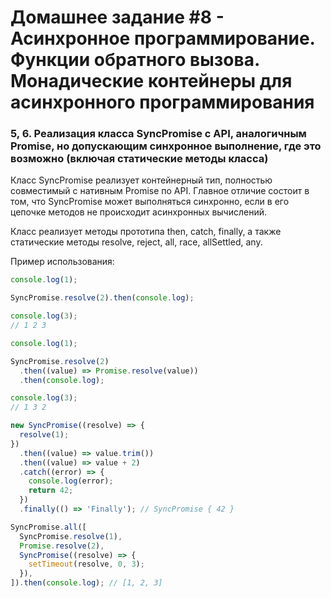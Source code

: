 # Домашнее задание #8 - Асинхронное программирование. Функции обратного вызова. Монадические контейнеры для асинхронного программирования

### 5, 6. Реализация класса SyncPromise с API, аналогичным Promise, но допускающим синхронное выполнение, где это возможно (включая статические методы класса)

Класс SyncPromise реализует контейнерный тип, полностью совместимый с нативным Promise по API. Главное отличие состоит в том, что SyncPromise может выполняться синхронно, если в его цепочке методов не происходит асинхронных вычислений.

Класс реализует методы прототипа then, catch, finally, а также статические методы resolve, reject, all, race, allSettled, any.

Пример использования:

```js
console.log(1);

SyncPromise.resolve(2).then(console.log);

console.log(3);
// 1 2 3

console.log(1);

SyncPromise.resolve(2)
  .then((value) => Promise.resolve(value))
  .then(console.log);

console.log(3);
// 1 3 2

new SyncPromise((resolve) => {
  resolve(1);
})
  .then((value) => value.trim())
  .then((value) => value + 2)
  .catch((error) => {
    console.log(error);
    return 42;
  })
  .finally(() => 'Finally'); // SyncPromise { 42 }

SyncPromise.all([
  SyncPromise.resolve(1),
  Promise.resolve(2),
  SyncPromise((resolve) => {
    setTimeout(resolve, 0, 3);
  }),
]).then(console.log); // [1, 2, 3]
```
